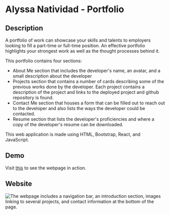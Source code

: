 # Alyssa Natividad - Portfolio

## Description

A portfolio of work can showcase your skills and talents to employers looking to fill a part-time or full-time position. An effective portfolio highlights your strongest work as well as the thought processes behind it.

This portfolio contains four sections:

- About Me section that includes the developer's name, an avatar, and a small description about the developer
- Projects section that contains a number of cards describing some of the previous works done by the developer. Each project contains a description of the project and links to the deployed project and github repository is found.
- Contact Me section that houses a form that can be filled out to reach out to the developer and also lists the ways the developer could be contacted.
- Resume section that lists the developer's proficiencies and where a copy of the developer's resume can be downloaded.

This web application is made using HTML, Bootstrap, React, and JavaScript.

## Demo

Visit [this](https://alainatividad.github.io/React-Portfolio) to see the webpage in action.

## Website

![The webpage includes a navigation bar, an introduction section, images linking to several projects, and contact information at the bottom of the page.](./src/img/webpage.gif)
